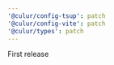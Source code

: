 ```yaml
---
'@culur/config-tsup': patch
'@culur/config-vite': patch
'@culur/types': patch
---
```


First release
